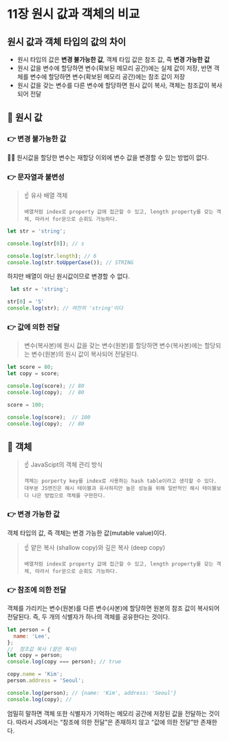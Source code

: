 # 11장 원시 값과 객체의 비교

## 원시 값과 객체 타입의 값의 차이

- 원시 타입의 값은 **변경 불가능한 값**, 객체 타입 값은 참조 값, 즉 **변경 가능한 값**
- 원시 값을 변수에 할당하면 변수(확보된 메모리 공간)에는 실제 값이 저장, 반면 객체를 변수에 할당하면 변수(확보된 메모리 공간)에는 참조 값이 저장
- 원시 값을 갖는 변수를 다른 변수에 할당하면 원시 값이 복사, 객체는 참조값이 복사되어 전달

## 🧐 원시 값

### 👉 변경 불가능한 값

🙅‍♀️ 원시값을 할당한 변수는 재할당 이외에 변수 값을  변경할 수 있는 방법이 없다.

### 👉 문자열과 불변성

> ☝ 유사 배열 객체
> 
> 
>     배열처럼 index로 property 값에 접근할 수 있고, length property를 갖는 객체, 따라서 for문으로 순회도 가능하다.
> 

```jsx
let str = 'string';

console.log(str[0]); // s

console.log(str.length); // 6
console.log(str.toUpperCase()); // STRING
```

하지만 배열이 아닌 원시값이므로 변경할 수 없다.

```jsx
 let str = 'string';

str[0] = 'S'
console.log(str); // 여전히 'string'이다
```

### 👉 값에 의한 전달

> 변수(복사본)에 원시 값을 갖는 변수(원본)를 할당하면 변수(복사본)에는 할당되는 변수(원본)의 원시 값이 복사되어 전달된다.
> 

```jsx
let score = 80;
let copy = score;

console.log(score); // 80
console.log(copy);  // 80

score = 100;

console.log(score);  // 100
console.log(copy);  // 80
```

## 🧐 객체

> ☝ JavaScipt의 객체 관리 방식
> 
> 
>     객체는 porperty key를 index로 사용하는 hash table이라고 생각할 수 있다. 대부분 JS엔진은 해시 테이블과 유사하지만 높은 성능을 위해 일반적인 해시 테이블보다 나은 방법으로 객체를 구현한다.
> 

### 👉 변경 가능한 값

객체 타입의 값, 즉 객체는 변경 가능한 값(mutable value)이다.

> ☝ 얕은 복사 (shallow copy)와 깊은 복사 (deep copy)
> 
> 
>     배열처럼 index로 property 값에 접근할 수 있고, length property를 갖는 객체, 따라서 for문으로 순회도 가능하다.
> 

### 👉 참조에 의한 전달

객체를 가리키는 변수(원본)를 다른 변수(사본)에 할당하면 원본의 참조 값이 복사되어 전달된다. 즉, 두 개의 식별자가 하나의 객체를 공유한다는 것이다.

```jsx
let person = {
  name: 'Lee',
};
//  참조값 복사 (얕은 복사)
let copy = person;
console.log(copy === person); // true

copy.name = 'Kim';
person.address = 'Seoul';

console.log(person); // {name: 'Kim', address: 'Seoul'}
console.log(copy); //
```

엄밀히 말하면 객체 또한 식별자가 기억하는 메모리 공간에 저장된 값을 전달하는 것이다. 따라서 JS에서는 “참조에 의한 전달”은 존재하지 않고 “값에 의한 전달”만 존재한다.